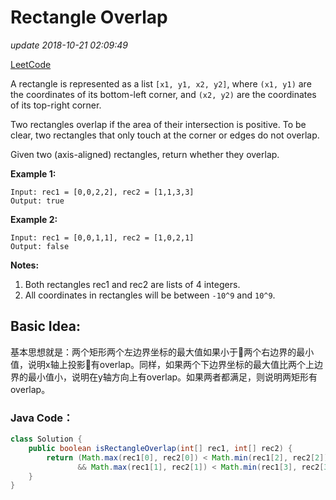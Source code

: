 # Rectangle Overlap

_update 2018-10-21 02:09:49_

[LeetCode](https://leetcode.com/problems/rectangle-overlap/description/)

A rectangle is represented as a list `[x1, y1, x2, y2]`, where `(x1, y1)` are the coordinates of its bottom-left corner, and `(x2, y2)` are the coordinates of its top-right corner.

Two rectangles overlap if the area of their intersection is positive. To be clear, two rectangles that only touch at the corner or edges do not overlap.

Given two \(axis-aligned\) rectangles, return whether they overlap.

**Example 1:**

```text
Input: rec1 = [0,0,2,2], rec2 = [1,1,3,3]
Output: true
```

**Example 2:**

```text
Input: rec1 = [0,0,1,1], rec2 = [1,0,2,1]
Output: false
```

**Notes:**

1. Both rectangles rec1 and rec2 are lists of 4 integers.
2. All coordinates in rectangles will be between `-10^9` and `10^9`.

## Basic Idea:

基本思想就是：两个矩形两个左边界坐标的最大值如果小于两个右边界的最小值，说明x轴上投影有overlap。同样，如果两个下边界坐标的最大值比两个上边界的最小值小，说明在y轴方向上有overlap。如果两者都满足，则说明两矩形有overlap。

### Java Code：

```java
class Solution {
    public boolean isRectangleOverlap(int[] rec1, int[] rec2) {
        return (Math.max(rec1[0], rec2[0]) < Math.min(rec1[2], rec2[2]) 
               && Math.max(rec1[1], rec2[1]) < Math.min(rec1[3], rec2[3]));
    }
}
```

